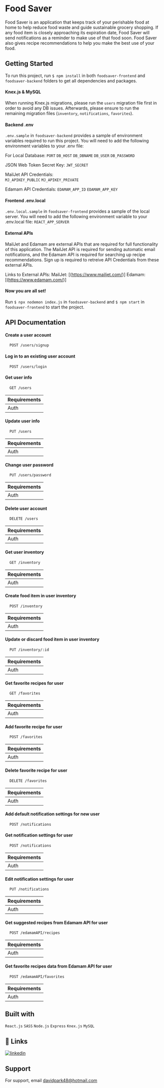 # Food Saver

Food Saver is an application that keeps track of your perishable food at home to help reduce food waste and guide sustainable grocery shopping. If any food item is closely approaching its expiration date, Food Saver will send notifications as a reminder to make use of that food soon. Food Saver also gives recipe recommendations to help you make the best use of your food.

## Getting Started

To run this project, run ```$ npm install``` in both ```foodsaver-frontend``` and ```foodsaver-backend``` folders to get all dependencies and packages.

#### Knex.js & MySQL

When running Knex.js migrations, please run the ```users``` migration file first in order to avoid any DB issues. Afterwards, please ensure to run the remaining migration files (```inventory```, ```notifications```, ```favorites```). 

#### Backend .env

```.env.sample``` in ```foodsaver-backend``` provides a sample of environment variables required to run this project. You will need to add the following environment variables to your .env file:

For Local Database: 
`PORT`
`DB_HOST`
`DB_DBNAME`
`DB_USER`
`DB_PASSWORD`

JSON Web Token Secret Key: 
`JWT_SECRET`

MailJet API Credentials:   
`MJ_APIKEY_PUBLIC`
`MJ_APIKEY_PRIVATE`

Edamam API Credentials: 
`EDAMAM_APP_ID`
`EDAMAM_APP_KEY`

#### Frontend .env.local

```.env.local.sample``` in ```foodsaver-frontend``` provides a sample of the local server. You will need to add the following environment variable to your .env.local file:
`REACT_APP_SERVER`


#### External APIs

MailJet and Edamam are external APIs that are required for full functionality of this application. The MailJet API is required for sending automatic email notifications, and the Edamam API is required for searching up recipe recommendations. Sign up is required to retreive API Credentials from these external APIs. 

Links to External APIs: 
MailJet: [(https://www.mailjet.com/)]
Edamam: [(https://www.edamam.com/)]

#### Now you are all set!

Run ```$ npx nodemon index.js``` in ```foodsaver-backend``` and ```$ npm start``` in ```foodsaver-frontend``` to start the project.

## API Documentation

#### Create a user account

```
  POST /users/signup
```


#### Log in to an existing user account

```
  POST /users/login
```


#### Get user info

```
  GET /users
```
| Requirements |            
| :----| 
| Auth |


#### Update user info

```
  PUT /users
```
| Requirements |            
| :----| 
| Auth |


#### Change user password 

```
  PUT /users/password
```
| Requirements |            
| :----| 
| Auth |


#### Delete user account 

```
  DELETE /users
```
| Requirements |            
| :----| 
| Auth |


#### Get user inventory

```
  GET /inventory
```
| Requirements |            
| :----| 
| Auth |


#### Create food item in user inventory

```
  POST /inventory
```
| Requirements |            
| :----| 
| Auth |


#### Update or discard food item in user inventory

```
  PUT /inventory/:id
```
| Requirements |            
| :----| 
| Auth |


#### Get favorite recipes for user

```
  GET /favorites
```
| Requirements |            
| :----| 
| Auth |


#### Add favorite recipe for user

```
  POST /favorites
```
| Requirements |            
| :----| 
| Auth |


#### Delete favorite recipe for user

```
  DELETE /favorites
```
| Requirements |            
| :----| 
| Auth |

#### Add default notification settings for new user

```
  POST /notifications
```


#### Get notification settings for user

```
  POST /notifications
```
| Requirements |            
| :----| 
| Auth |


#### Edit notification settings for user 

```
  PUT /notifications
```
| Requirements |            
| :----| 
| Auth |


#### Get suggested recipes from Edamam API for user

```
  POST /edamamAPI/recipes
```
| Requirements |            
| :----| 
| Auth |


#### Get favorite recipes data from Edamam API for user

```
  POST /edamamAPI/favorites
```
| Requirements |            
| :----| 
| Auth |


## Built with

```React.js``` ```SASS``` ```Node.js``` ```Express``` ```Knex.js``` ```MySQL```


## 🔗 Links
[![linkedin](https://img.shields.io/badge/linkedin-0A66C2?style=for-the-badge&logo=linkedin&logoColor=white)](https://ca.linkedin.com/in/david-jiwon-park)


## Support

For support, email davidpark48@hotmail.com 

